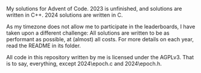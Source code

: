 My solutions for Advent of Code. 
2023 is unfinished, and solutions are written in C++. 2024 solutions are written in C.

As my timezone does not allow me to participate in the leaderboards, I have taken upon a different challenge: All solutions are written to be as performant as possible, at (almost) all costs. 
For more details on each year, read the README in its folder.

All code in this repository written by me is licensed under the AGPLv3. That is to say, everything, except 2024\epoch.c and 2024\epoch.h.